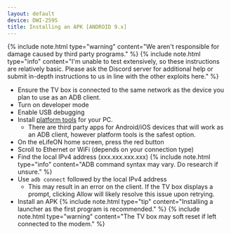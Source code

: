 ```yaml
---
layout: default
device: DWI-259S
title: Installing an APK [ANDROID 9.x]
---
```


{% include note.html type="warning" content="We aren't responsible for damage caused by third party programs." %}
{% include note.html type="info" content="I'm unable to test extensively, so these instructions are relatively basic. Please ask the Discord server for additional help or submit in-depth instructions to us in line with the other exploits here." %}

- Ensure the TV box is connected to the same network as the device you plan to use as an ADB client.
- Turn on developer mode
- Enable USB debugging
- Install [platform tools](https://developer.android.com/studio/releases/platform-tools) for your PC.
  - There are third party apps for Android/iOS devices that will work as an ADB client, however platform tools is the safest option. 
- On the eLifeON home screen, press the red button
- Scroll to Ethernet or WiFi (depends on your connection type)
- Find the local IPv4 address (xxx.xxx.xxx.xxx)
{% include note.html type="info" content="ADB command syntax may vary. Do research if unsure." %}
- Use `adb connect` followed by the local IPv4 address
  - This may result in an error on the client. If the TV box displays a prompt, clicking Allow will likely resolve this issue upon retrying.
- Install an APK
{% include note.html type="tip" content="Installing a launcher as the first program is recommended." %}
{% include note.html type="warning" content="The TV box may soft reset if left connected to the modem." %}